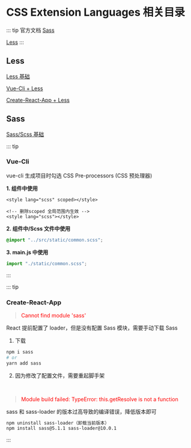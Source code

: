# CSS Extension Languages 相关目录

::: tip 官方文档
[Sass](https://www.sass.hk/)

[Less](https://less.bootcss.com/)
:::

## Less

[Less 基础](./Less.md)

[Vue-Cli + Less]()

[Create-React-App + Less]()

## Sass

[Sass/Scss 基础](./Scss.md)

::: tip <h3>Vue-Cli</h3>
vue-cli 生成项目时勾选 CSS Pre-processors (CSS 预处理器)

**1. 组件中使用**

```vue
<style lang="scss" scoped></style>

<!-- 删除scoped 全局范围内生效 -->
<style lang="scss"></style>
```

**2. 组件中/Scss 文件中使用**

```scss
@import "../src/static/common.scss";
```

**3. main.js 中使用**

```js
import "./static/common.scss";
```

:::

::: tip <h3>Create-React-App</h3>
> <span style="color:red">Cannot find module 'sass'</span>

React 提前配置了 loader，但是没有配置 Sass 模块，需要手动下载 Sass
1. 下载
```bash
npm i sass
# or
yarn add sass
```
2. 因为修改了配置文件，需要重起脚手架


<br>

> <span style="color:red">Module build failed: TypeError: this.getResolve is not a function</span>

sass 和 sass-loader 的版本过高导致的编译错误，降低版本即可

```bash
npm uninstall sass-loader（卸载当前版本）
npm install sass@5.1.1 sass-loader@10.0.1
```

:::
